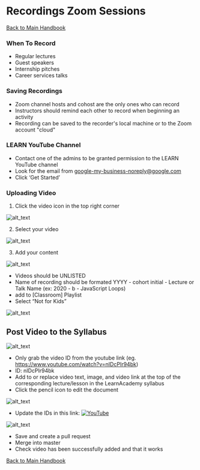 # Recordings Zoom Sessions
[ Back to Main Handbook ](./README.md#instructor-handbook)

### When To Record
- Regular lectures
- Guest speakers
- Internship pitches
- Career services talks

### Saving Recordings
- Zoom channel hosts and cohost are the only ones who can record
- Instructors should remind each other to record when beginning an activity
- Recording can be saved to the recorder's local machine or to the Zoom account "cloud"

### LEARN YouTube Channel
- Contact one of the admins to be granted permission to the LEARN YouTube channel
- Look for the email from [google-my-business-noreply@google.com](mailto:google-my-business-noreply@google.com)
- Click ‘Get Started’

### Uploading Video
1. Click the video icon in the top right corner

![alt_text](https://i.ibb.co/BsbMTzq/image1.png "Upload video to YouTube")

2. Select your video

![alt_text](https://i.ibb.co/Y3TvGfL/image3.png "Select Video to Upload")


3. Add your content

![alt_text](https://i.ibb.co/M7jtFj3/image4.png "Add content to YouTube video")

  - Videos should be UNLISTED
  - Name of recording should be formated YYYY - cohort initial - Lecture or Talk Name (ex: 2020 - b - JavaScript Loops)
  - add to [Classroom] Playlist
  - Select “Not for Kids”

![alt_text](https://i.ibb.co/pXnmJzH/image6.png "Change Video Visibility")


## Post Video to the Syllabus

![alt_text](https://i.ibb.co/wgP8VWG/image8.png "Change Visibility")


- Only grab the video ID from the youtube link (eg. https://www.youtube.com/watch?v=nIDcPIr94bk)
- ID: nIDcPIr94bk
- Add to or replace video text, image, and video link at the top of the corresponding lecture/lesson in the LearnAcademy syllabus
- Click the pencil icon to edit the document

![alt_text](https://i.ibb.co/54R0QbF/image9.png "Change Readme")

- Update the IDs in this link:
[![YouTube](http://img.youtube.com/vi/nIDcPIr94bk/0.jpg)](https://www.youtube.com/watch?v=nIDcPIr94bk)


![alt_text](https://i.ibb.co/zndxH0D/image7.png "Update link in readme")

- Save and create a pull request
- Merge into master
- Check video has been successfully added and that it works

[ Back to Main Handbook ](./README.md#instructor-handbook)
